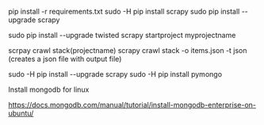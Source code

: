 pip install -r requirements.txt
sudo -H pip install scrapy
sudo pip install --upgrade scrapy 

sudo pip install --upgrade twisted 
scrapy startproject myprojectname

scrpay crawl stack(projectname)
scrapy crawl stack -o items.json -t json (creates a json file with output file)

sudo -H pip install --upgrade scrapy
sudo -H pip install pymongo

Install mongodb for linux

https://docs.mongodb.com/manual/tutorial/install-mongodb-enterprise-on-ubuntu/